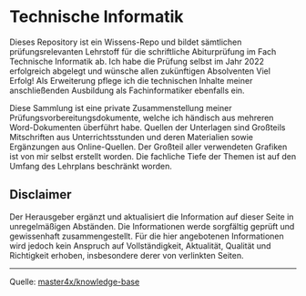 # Technische Informatik
Dieses Repository ist ein Wissens-Repo und bildet sämtlichen prüfungsrelevanten Lehrstoff für die schriftliche Abiturprüfung im Fach Technische Informatik ab. Ich habe die Prüfung selbst im Jahr 2022 erfolgreich abgelegt und wünsche allen zukünftigen Absolventen Viel Erfolg! Als Erweiterung pflege ich die technischen Inhalte meiner anschließenden Ausbildung als Fachinformatiker ebenfalls ein.

Diese Sammlung ist eine private Zusammenstellung meiner Prüfungsvorbereitungsdokumente, welche ich händisch aus mehreren Word-Dokumenten überführt habe. Quellen der Unterlagen sind Großteils Mitschriften aus Unterrichtsstunden und deren Materialien sowie Ergänzungen aus Online-Quellen. Der Großteil aller verwendeten Grafiken ist von mir selbst erstellt worden. Die fachliche Tiefe der Themen ist auf den Umfang des Lehrplans beschränkt worden.

## Disclaimer
Der Herausgeber ergänzt und aktualisiert die Information auf dieser Seite in unregelmäßigen Abständen. Die Informationen werde sorgfältig geprüft und gewissenhaft zusammengestellt. Für die hier angebotenen Informationen wird jedoch kein Anspruch auf Vollständigkeit, Aktualität, Qualität und Richtigkeit erhoben, insbesondere derer von verlinkten Seiten.

----
Quelle: [master4x/knowledge-base](https://github.com/master4x/knowledge-base)